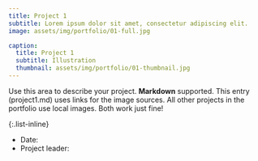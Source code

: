```yaml
---
title: Project 1
subtitle: Lorem ipsum dolor sit amet, consectetur adipiscing elit.
image: assets/img/portfolio/01-full.jpg

caption:
  title: Project 1
  subtitle: Illustration
  thumbnail: assets/img/portfolio/01-thumbnail.jpg
---
```

Use this area to describe your project. **Markdown** supported. This entry (project1.md) uses links for the image sources. All other projects in the portfolio use local images. Both work just fine!

{:.list-inline}
- Date:
- Project leader:

